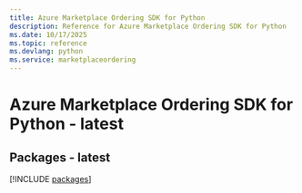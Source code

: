 ```yaml
---
title: Azure Marketplace Ordering SDK for Python
description: Reference for Azure Marketplace Ordering SDK for Python
ms.date: 10/17/2025
ms.topic: reference
ms.devlang: python
ms.service: marketplaceordering
---
```

# Azure Marketplace Ordering SDK for Python - latest
## Packages - latest
[!INCLUDE [packages](marketplace-ordering-index.md)]